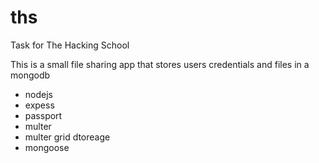 # ths

Task for The Hacking School

This is a small file sharing app that stores users credentials and files in a mongodb

* nodejs
* expess
* passport
* multer
* multer grid dtoreage
* mongoose
